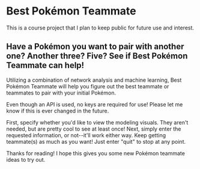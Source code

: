 # Best Pokémon Teammate

This is a course project that I plan to keep public for future use and interest.

## Have a Pokémon you want to pair with another one? Another three? Five? See if Best Pokémon Teammate can help!

Utilizing a combination of network analysis and machine learning, Best Pokémon Teammate will help you figure out the best teammate or teammates to pair with your initial Pokémon.

Even though an API is used, no keys are required for use! Please let me know if this is ever changed in the future.

First, specify whether you'd like to view the modeling visuals. They aren't needed, but are pretty cool to see at least once! Next, simply enter the requested information, or not--it'll work either way. Keep getting teammate(s) as much as you want! Just enter "quit" to stop at any point.

Thanks for reading! I hope this gives you some new Pokémon teammate ideas to try out.
